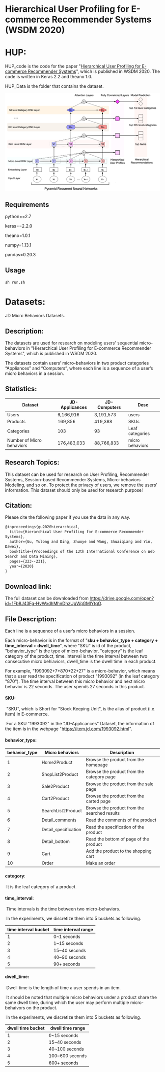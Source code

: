 Hierarchical User Profiling for E-commerce Recommender Systems (WSDM 2020)
============

# HUP:

   HUP_code is the code for the paper "[Hierarchical User Profiling for E-commerce Recommender Systems](https://dl.acm.org/doi/abs/10.1145/3336191.3371827)", which is published in WSDM 2020. The code is written in Keras 2.2 and theano 1.0. 

   HUP_Data is the folder that contains the dataset.

![The proposed framework](PRNN.png)

## Requirements

python==2.7

keras==2.2.0

theano=1.0.1

numpy=1.13.1

pandas=0.20.3

## Usage

```sh run.sh```

# Datasets:

  JD Micro Behaviors Datasets.

## Description:

The datasets are used for research on modeling users' sequential micro-behaviors in "Hierarchical User Profiling for E-commerce Recommender Systems", which is published in WSDM 2020.

The datasets contain users’ micro-behaviors in two product categories “Appliances” and “Computers”, where each line is a sequence of a user’s micro behaviors in a session. 

## Statistics:


| Dataset | JD-Applicances | JD-Computers | Desc                            |
| ---------- | ---------- | ---------- | ------------------------------- |
| Users | 6,166,916    | 3,191,573 | users                           |
| Products | 169,856 | 419,388 | SKUs            |
| Categories | 103 | 93 | Leaf categories |
| Number of Micro behaviors      | 176,483,033 | 88,766,833 | micro behaviors |

## Research Topics:

This dataset can be used for research on User Profiling, Recommender Systems, Session-based Recommender Systems, Micro-behaviors Modeling, and so on. To protect the privacy of users, we remove the users' information. This dataset should only be used for research purpose!

## Citation:

Please cite the following paper if you use the data in any way.

```
@inproceedings{gu2020hierarchical,
  title={Hierarchical User Profiling for E-commerce Recommender Systems},
  author={Gu, Yulong and Ding, Zhuoye and Wang, Shuaiqiang and Yin, Dawei},
  booktitle={Proceedings of the 13th International Conference on Web Search and Data Mining},
  pages={223--231},
  year={2020}
}
```

## Download link:

The full dataset can be downloaded from https://drive.google.com/open?id=1Fb8J43Fg-HvWxdhMhnDhzUgWqGMlYtqO.

## File Description:

Each line is a sequence of a user’s micro behaviors in a session. 

Each micro-behavior is in the format of "**sku + behavior_type + category + time_interval + dwell_time**", where "SKU" is id of the product, "behavior_type" is the type of micro-behavior, "category“ is the leaf category of the product, time_interval is the time interval between two consecutive micro behiaviors, dwell_time is the dwell time in each product.  

For example, "1993092+7+870+22+27" is a micro-behavior, which means that a user read the specification of product "1993092" (in the leaf category "870"). The time interval between this micro behavior and next micro behavior is 22 seconds. The user spends 27 seconds in this product.

#### SKU:

​       "SKU", which is Short for "Stock Keeping Unit", is the alias of product (i.e. item) in E-commerce.

​       For a SKU "1993092" in the "JD-Applicances" Dataset, the information of the item is in the webpage "https://item.jd.com/1993092.html".

#### behavior_type:

| behavior_type | Micro behaviors      | Description                                  |
| ------------- | -------------------- | -------------------------------------------- |
| 1             | Home2Product         | Browse the product from the homepage         |
| 2             | ShopList2Product     | Browse the product from the category page    |
| 3             | Sale2Product         | Browse the product from the sale page        |
| 4             | Cart2Product         | Browse the product from the carted page      |
| 5             | SearchList2Product   | Browse the product from the searched results |
| 6             | Detail_comments      | Read the comments of the product             |
| 7             | Detail_specification | Read the specification of the product        |
| 8             | Detail_bottom        | Read the bottom of page of the product       |
| 9             | Cart                 | Add the product to the shopping cart         |
| 10            | Order                | Make an order                                |

#### category:

​      It is the leaf category of a product.

#### time_interval:

​      Time intervals is the time between two micro-behaviors.  

​      In the experiments, we discretize them into 5 buckets as following.

| time interval bucket | time interval range |
| -------------------- | ------------------- |
| 1                    | 0~1 seconds         |
| 2                    | 1~15 seconds        |
| 3                    | 15~40 seconds       |
| 4                    | 40~90 seconds       |
| 5                    | 90+ seconds         |



#### dwell_time:

​      Dwell time is the length of time a user spends in an item. 

​      It should be noted that multiple micro behaviors under a product share the same dwell time, during which the user may perform multiple micro-behaivors on the product.

​      In the experiments, we discretize them into 5 buckets as following.

| dwell time bucket | dwell time range |
| ----------------- | ---------------- |
| 1                 | 0~15 seconds     |
| 2                 | 15~40 seconds    |
| 3                 | 40~100 seconds   |
| 4                 | 100~600 seconds  |
| 5                 | 600+ seconds     |



